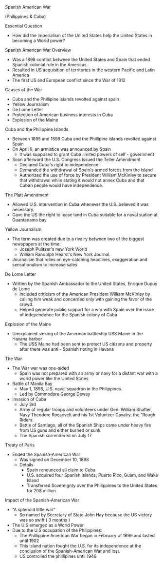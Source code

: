 <!-----

Yay, no errors, warnings, or alerts!

Conversion time: 0.511 seconds.


Using this Markdown file:

1. Paste this output into your source file.
2. See the notes and action items below regarding this conversion run.
3. Check the rendered output (headings, lists, code blocks, tables) for proper
   formatting and use a linkchecker before you publish this page.

Conversion notes:

* Docs to Markdown version 1.0β34
* Mon Oct 23 2023 04:49:28 GMT-0700 (PDT)
* Source doc: Copy of Unit 5-2 
----->


Spanish American War

(Philippines & Cuba)

Essential Question
* How did the imperialism of the United States help the United States in becoming a World power?

Spanish American War Overview
* Was a 1898 conflict between the United States and Spain that ended Spanish colonial rule in the Americas.
* Resulted in US acquisition of territories in the western Pacific and Latin America
* The first US and European conflict since the War of 1812

Causes of the War
* Cuba and the Phillipine islands revolted against spain
* Yellow Journalism
* De Lome Letter
* Protection of American business interests in Cuba 
* Explosion of the Maine

Cuba and the Philippine Islands
* Between 1895 and 1898 Cuba and the Phillipine islands revolted against Spain
* On April 9, an armistice was announced by Spain 
    * It was supposed to grant Cuba limited powers of self - government 
* Soon afterward the U.S. Congress issued the Teller Amendment
    * Declared Cuba's right to independence
    * Demanded the withdrawal of Spain's armed forces from the island
    * Authorized the use of force by President William McKinley to secure that withdrawal while stating it would not annex Cuba and that Cuban people would have independence.

The Platt Amendment
* Allowed U.S. intervention in Cuba whenever the U.S. believed it was necessary.
* Gave the US the right to lease land in Cuba suitable for a naval station at Guantanamo bay

Yellow Journalism
* The term was created due to a rivalry between two of the biggest newspapers at the time: 
    * Joseph Pulitzer's new York World
    * William Randolph Hearst's New York Journal.
* Journalism that relies on eye-catching headlines, exaggeration and sensationalism to increase sales 

De Lome Letter
* Written by the Spanish Ambassador to the United States, Enrique Dupuy de Lome 
    * Included criticism of the American President William McKinley by calling him weak and concerned only with gaining the favor of the crowd. 
    * Helped generate public support for a war with Spain over the issue of independence for the Spanish colony of Cuba

Explosion of the Maine
* Unexplained sinking of the American battleship USS Maine in the Havana harbor
    * The USS Maine had been sent to protect US citizens and property after there was anti - Spanish rioting in Havana 

The War
* The War war was one-sided
    * Spain was not prepared with an army or navy for a distant war with a world power like the United States
* Battle of Manila Bay
    * May 1, 1898, U.S. naval squadron in the Philippines.
    * Led by Commodore George Dewey
* Invasion of Cuba
    * July 3rd
    * Army of regular troops and volunteers under Gen. William Shafter, Navy Theodore Roosevelt and his 1st Volunteer Cavalry, the “Rough Riders. 
    * Battle of Santiago, all of the Spanish Ships came under heavy fire from US guns and either burned or sunk
    * The Spanish surrendered on July 17

Treaty of Paris
* Ended the Spanish-American War 
    * Was signed on December 10, 1898
    * Details
        * Spain renounced all claim to Cuba
        * U.S. acquired four Spanish Islands; Puerto Rico, Guam, and Wake Island 
        * Transferred Sovereignty over the Philippines to the United States for 20$ million

Impact of the Spanish-American War
* “A splendid little war” 
    * So named by Secretary of State John Hay because the US victory was so swift ( 3 months ) 
* The U.S emerged as a World Power
* Due to the U.S occupation of the Philippines: 
    * The Phillippine American War began in February of 1899 and lasted until 1902 
    * This island nation fought the U.S. for its independence at the conclusion of the Spanish-American War and lost. 
    * US controlled the phillipines until 1946